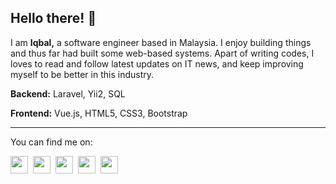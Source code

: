 ## Hello there! 👋

I am **Iqbal,** a software engineer based in Malaysia. I enjoy building things and thus far had built some web-based systems. Apart of writing codes, I loves to read and follow latest updates on IT news, and keep improving myself to be better in this industry.


**Backend:** Laravel, Yii2, SQL

**Frontend:** Vue.js, HTML5, CSS3, Bootstrap

___

You can find me on:

<a href="https://twitter.com/miqbxlhxkm"><img src="https://image.flaticon.com/icons/svg/733/733579.svg" width="28"></a>&nbsp;
<a href="https://www.linkedin.com/in/miqbalhakim05"><img src="https://image.flaticon.com/icons/svg/733/733561.svg" width="28"></a>&nbsp;
<a href="https://www.instagram.com/miqbxlhxkm"><img src="https://image.flaticon.com/icons/svg/733/733558.svg" width="28"></a>&nbsp;
<a href="https://stackoverflow.com/users/8477097/muhamad-iqbal"><img src="https://image.flaticon.com/icons/svg/2111/2111628.svg" width="28"></a>&nbsp;
<a href="https://dev.to/miqbalhakim"><img src="https://d2fltix0v2e0sb.cloudfront.net/dev-badge.svg" width="28"></a>
